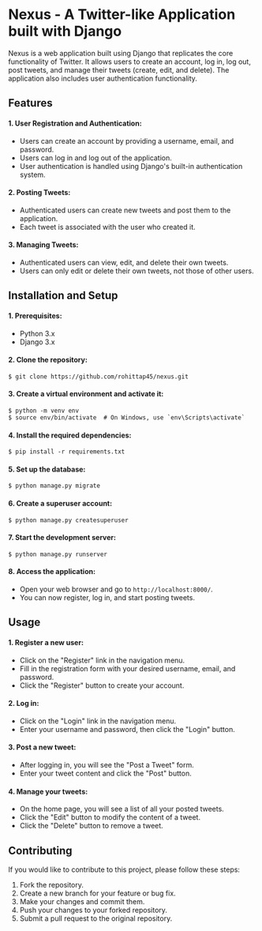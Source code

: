 # Nexus - A Twitter-like Application built with Django
Nexus is a web application built using Django that replicates the core functionality of Twitter. It allows users to create an account, log in, log out, post tweets, and manage their tweets (create, edit, and delete). The application also includes user authentication functionality.

## Features
#### 1. User Registration and Authentication:
* Users can create an account by providing a username, email, and password.
* Users can log in and log out of the application.
* User authentication is handled using Django's built-in authentication system.
#### 2. Posting Tweets:
* Authenticated users can create new tweets and post them to the application.
* Each tweet is associated with the user who created it.
#### 3. Managing Tweets:
* Authenticated users can view, edit, and delete their own tweets.
* Users can only edit or delete their own tweets, not those of other users.

## Installation and Setup
#### 1. Prerequisites:
* Python 3.x
* Django 3.x
#### 2. Clone the repository:
```
$ git clone https://github.com/rohittap45/nexus.git

```
#### 3. Create a virtual environment and activate it:
```
$ python -m venv env
$ source env/bin/activate  # On Windows, use `env\Scripts\activate`

```
#### 4. Install the required dependencies:
```
$ pip install -r requirements.txt

```
#### 5. Set up the database:
```
$ python manage.py migrate

```
#### 6. Create a superuser account:
```
$ python manage.py createsuperuser

```
#### 7. Start the development server:
```
$ python manage.py runserver

```
#### 8. Access the application:
* Open your web browser and go to `http://localhost:8000/`.
* You can now register, log in, and start posting tweets.

## Usage
#### 1. Register a new user:
* Click on the "Register" link in the navigation menu.
* Fill in the registration form with your desired username, email, and password.
* Click the "Register" button to create your account.
#### 2. Log in:
* Click on the "Login" link in the navigation menu.
* Enter your username and password, then click the "Login" button.
#### 3. Post a new tweet:
* After logging in, you will see the "Post a Tweet" form.
* Enter your tweet content and click the "Post" button.
#### 4. Manage your tweets:
* On the home page, you will see a list of all your posted tweets.
* Click the "Edit" button to modify the content of a tweet.
* Click the "Delete" button to remove a tweet.

## Contributing
If you would like to contribute to this project, please follow these steps:
1. Fork the repository.
2. Create a new branch for your feature or bug fix.
3. Make your changes and commit them.
4. Push your changes to your forked repository.
5. Submit a pull request to the original repository.
